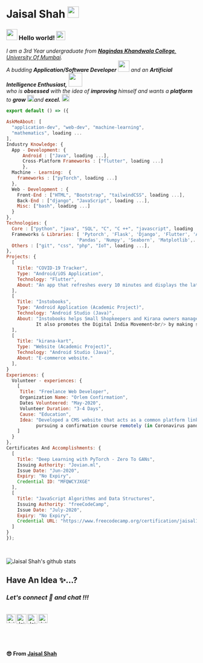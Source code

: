 # Jaisal Shah&nbsp;<img src="https://github.com/TheDudeThatCode/TheDudeThatCode/blob/master/Assets/Mario_Hello_Big.gif" width="30px">

### <img src="https://github.com/TheDudeThatCode/TheDudeThatCode/blob/master/Assets/Hi.gif" width="29px"> Hello world!&nbsp;<img src="https://github.com/TheDudeThatCode/TheDudeThatCode/blob/master/Assets/Earth.gif" width="24px">

<p>
  <em>
    I am a 3rd Year undergraduate from <a href="https://nkc.ac.in/"> <b>Nagindas Khandwala College</b>, University Of Mumbai</a>. <br>
    A budding <b>Application/Software Developer</b> <img src="https://github.com/TheDudeThatCode/TheDudeThatCode/blob/master/Assets/Developer.gif" width="30px"> and an <b>Artificial Intelligence Enthusiast,</b>&nbsp;<img src="https://github.com/TheDudeThatCode/TheDudeThatCode/blob/master/Assets/Designer.gif" width="36px"><br>who is <b>obsessed</b>
    with the idea of <b>improving</b> himself and wants a <b>platform</b> to 
    <b>grow</b> <img src="https://github.com/TheDudeThatCode/TheDudeThatCode/blob/master/Assets/Rocket.gif" width="18px">and 
    <b>excel.</b> <img src="https://github.com/TheDudeThatCode/TheDudeThatCode/blob/master/Assets/Medal.gif" width="20px">
  </em>  
</p>

  ```js
export default () => ({
  
  AskMeAbout: [
    "application-dev", "web-dev", "machine-learning",
    "mathematics", loading ...
  ],
  Industry Knowledge: {
    App - Development: {
        Android : ["Java", loading ...],
        Cross-Platform Frameworks : ["flutter", loading ...]
        },
    Machine - Learning:  {
      frameworks : ["pyTorch", loading ...]
    },
    Web - Development : {
      Front-End : ["HTML", "Bootstrap", "tailwindCSS", loading ...],
      Back-End : ["django", "JavaScript", loading ...],
      Misc: ["bash", loading ...]
    }
  },
  Technologies: {
    Core : ["python", "java", "SQL", "C", "C ++", "javascript", loading ...],
    Frameworks & Libraries: [ 'Pytorch', 'Flask', 'Django', 'Flutter', 'Android',
                            'Pandas', 'Numpy', 'Seaborn', 'Matplotlib',...and loading],
    Others : ["git", "css", "php", "IoT", loading ...],
  },
  Projects: {
    [
      Title: "COVID-19 Tracker",
      Type: "Android/iOS Application",
      Technology: "Flutter",
      About: "An app that refreshes every 10 minutes and displays the latest COVID-19 Numbers of India. It also displays data of Worldwide cumulative results"
    ],
    [
      Title: "Instobooks",
      Type: "Android Application (Academic Project)",
      Technology: "Android Studio (Java)",
      About: "Instobooks helps Small Shopkeepers and Kirana owners manage Credit & Debit transactions using their digital ledger service.
             It also promotes the Digital India Movement<br/> by making shopkeepers/vendors/normal citizens to migrate towards the digital cash flow."
    ],
    [
      Title: "kirana-kart",
      Type: "Website (Academic Project)",
      Technology: "Android Studio (Java)",
      About: "E-commerce website."
    ],
  }
  Experiences: { 
    Volunteer - experiences: {
      [
       Title: "Freelance Web Developer",
       Organization Name: "Orlem Confirmation",
       Dates Volunteered: "May-2020",
       Volunteer Duration: "3-4 Days",
       Cause: "Education",
       Idea: "Developed a CMS website that acts as a common platform linking students 
             pursuing a confirmation course remotely (in Coronavirus pandemic) and their instructors."
      ]
    }
  },
  Certificates And Accomplishments: {
    [
      Title: "Deep Learning with PyTorch - Zero To GANs",
      Issuing Authority: "Jovian.ml",
      Issue Date: "Jun-2020",
      Expiry: "No Expiry",
      Credential ID: "MFQWCYJXGE"
    ],
    [
      Title: "JavaScript Algorithms and Data Structures",
      Issuing Authority: "freeCodeCamp",
      Issue Date: "July-2020",
      Expiry: "No Expiry",
      Credential URL: "https://www.freecodecamp.org/certification/jaisal1311/javascript-algorithms-and-data-structures"
    ]
  }
});
```

<br>

![Jaisal Shah's github stats](https://github-readme-stats.vercel.app/api?username=jaisal1311&show_icons=true&title_color=fff&icon_color=79ff97&text_color=9f9f9f&bg_color=151515&hide=["prs"])
<br>

## Have An Idea ✨...?
### *Let's connect 🔗 and chat !!!*

<br>
  <a href="https://www.linkedin.com/in/jaisal-shah-a427061aa/">
    <img align="left" alt="Jaisal Shah | Linkedin" width="24px" src="https://github.com/TheDudeThatCode/TheDudeThatCode/blob/master/Assets/Linkedin.svg" />
  </a>
  <a href="https://twitter.com/jaisalshah4">
    <img align="left" alt="Jaisal Shah | Twitter" width="26px" src="https://github.com/TheDudeThatCode/TheDudeThatCode/blob/master/Assets/Twitter.svg" />
  </a>
  <a href="mailto:jaisalashah123@gmail.com">
    <img align="left" alt="Jaisal Shah | Gmail" width="26px" src="https://github.com/TheDudeThatCode/TheDudeThatCode/blob/master/Assets/Gmail.svg" />
  </a>
  <a href="https://www.instagram.com/shah.jaisal/">
    <img align="left" alt="Jaisal Shah | Instagram" width="24px" src="https://github.com/TheDudeThatCode/TheDudeThatCode/blob/master/Assets/Instagram.svg" />
  </a>
  

<br><br><br><br>

**😎 From [Jaisal Shah](https://github.com/jaisal1311)**

